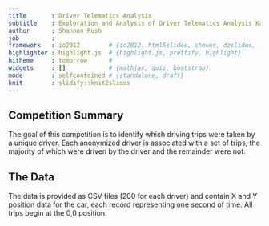 ```yaml
---
title       : Driver Telematics Analysis
subtitle    : Exploration and Analysis of Driver Telematics Analysis Kaggle competition data
author      : Shannon Rush
job         : 
framework   : io2012        # {io2012, html5slides, shower, dzslides, ...}
highlighter : highlight.js  # {highlight.js, prettify, highlight}
hitheme     : tomorrow      # 
widgets     : []            # {mathjax, quiz, bootstrap}
mode        : selfcontained # {standalone, draft}
knit        : slidify::knit2slides
---
```


## Competition Summary

The goal of this competition is to identify which driving trips were taken by a unique driver.  Each anonymized driver is associated with a set of trips, the majority of which were driven by the driver and the remainder were not.

## The Data

The data is provided as CSV files (200 for each driver) and contain X and Y position data for the car, each record representing one second of time.  All trips begin at the 0,0 position.




